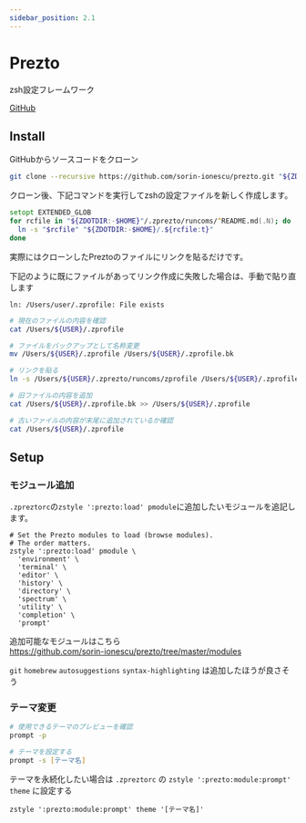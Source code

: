 ```yaml
---
sidebar_position: 2.1
---
```


# Prezto

zsh設定フレームワーク

[GitHub](https://github.com/sorin-ionescu/prezto)

## Install

GitHubからソースコードをクローン

```zsh
git clone --recursive https://github.com/sorin-ionescu/prezto.git "${ZDOTDIR:-$HOME}/.zprezto"
```

クローン後、下記コマンドを実行してzshの設定ファイルを新しく作成します。

```zsh
setopt EXTENDED_GLOB
for rcfile in "${ZDOTDIR:-$HOME}"/.zprezto/runcoms/^README.md(.N); do
  ln -s "$rcfile" "${ZDOTDIR:-$HOME}/.${rcfile:t}"
done
```

実際にはクローンしたPreztoのファイルにリンクを貼るだけです。

下記のように既にファイルがあってリンク作成に失敗した場合は、手動で貼り直します
```
ln: /Users/user/.zprofile: File exists
```

```bash
# 現在のファイルの内容を確認
cat /Users/${USER}/.zprofile

# ファイルをバックアップとして名称変更
mv /Users/${USER}/.zprofile /Users/${USER}/.zprofile.bk

# リンクを貼る
ln -s /Users/${USER}/.zprezto/runcoms/zprofile /Users/${USER}/.zprofile

# 旧ファイルの内容を追加
cat /Users/${USER}/.zprofile.bk >> /Users/${USER}/.zprofile

# 古いファイルの内容が末尾に追加されているか確認
cat /Users/${USER}/.zprofile
```

## Setup

### モジュール追加

`.zpreztorc`の`zstyle ':prezto:load' pmodule`に追加したいモジュールを追記します。

```
# Set the Prezto modules to load (browse modules).
# The order matters.
zstyle ':prezto:load' pmodule \
  'environment' \
  'terminal' \
  'editor' \
  'history' \
  'directory' \
  'spectrum' \
  'utility' \
  'completion' \
  'prompt'
```

追加可能なモジュールはこちら  
https://github.com/sorin-ionescu/prezto/tree/master/modules

`git` `homebrew` `autosuggestions` `syntax-highlighting` は追加したほうが良さそう


### テーマ変更

```zsh
# 使用できるテーマのプレビューを確認
prompt -p

# テーマを設定する
prompt -s [テーマ名]
```

テーマを永続化したい場合は `.zpreztorc` の `zstyle ':prezto:module:prompt' theme` に設定する

```
zstyle ':prezto:module:prompt' theme '[テーマ名]'
```
